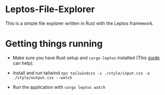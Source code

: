 # Leptos-File-Explorer

This is a simple file explorer written in Rust with the Leptos framework.

# Getting things running

- Make sure you have Rust setup and `cargo-leptos` installed (This [guide](./Leptos.md) can help).

- Install and run tailwind `npx tailwindcss -i ./style/input.css -o ./style/output.css --watch`

- Run the application with `cargo leptos watch`
